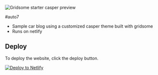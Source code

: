 ![Gridsome starter casper preview](https://i.imgur.com/TmJcF77.png?1)

#auto7
* Sample car blog using a customized casper theme built with gridsome
* Runs on netlify

## Deploy

To deploy the website, click the deploy button.

[![Deploy to Netlify](https://www.netlify.com/img/deploy/button.svg)](https://app.netlify.com/start/deploy?repository=https://gitlab.com/mittalyashu/gridsome-starter-casper)

